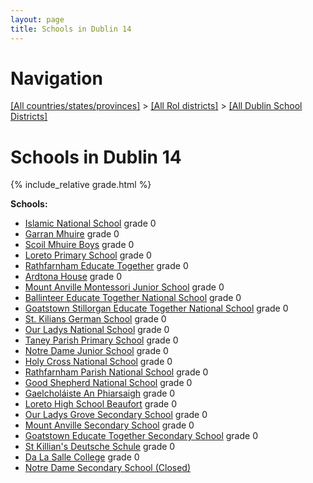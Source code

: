 ```yaml
---
layout: page
title: Schools in Dublin 14
---
```

# Navigation

[[All countries/states/provinces]](../../..) > [[All RoI districts]](../..) > [[All Dublin School Districts]](..)

# Schools in Dublin 14

{% include_relative grade.html %}

**Schools:**

- [Islamic National School](Islamic_National_School.md) grade 0
- [Garran Mhuire](Garran_Mhuire.md) grade 0
- [Scoil Mhuire Boys](Scoil_Mhuire_Boys.md) grade 0
- [Loreto Primary School](Loreto_Primary_School.md) grade 0
- [Rathfarnham Educate Together](Rathfarnham_Educate_Together.md) grade 0
- [Ardtona House](Ardtona_House.md) grade 0
- [Mount Anville Montessori Junior School](Mount_Anville_Montessori_Junior_School.md) grade 0
- [Ballinteer Educate Together National School](Ballinteer_Educate_Together_National_School.md) grade 0
- [Goatstown Stillorgan Educate Together National School](Goatstown_Stillorgan_Educate_Together_National_School.md) grade 0
- [St. Kilians German School](St._Kilians_German_School.md) grade 0
- [Our Ladys National School](Our_Ladys_National_School.md) grade 0
- [Taney Parish Primary School](Taney_Parish_Primary_School.md) grade 0
- [Notre Dame Junior School](Notre_Dame_Junior_School.md) grade 0
- [Holy Cross National School](Holy_Cross_National_School.md) grade 0
- [Rathfarnham Parish National School](Rathfarnham_Parish_National_School.md) grade 0
- [Good Shepherd National School](Good_Shepherd_National_School.md) grade 0
- [Gaelcholáiste An Phiarsaigh](Gaelcholáiste_An_Phiarsaigh.md) grade 0
- [Loreto High School Beaufort](Loreto_High_School_Beaufort.md) grade 0
- [Our Ladys Grove Secondary School](Our_Ladys_Grove_Secondary_School.md) grade 0
- [Mount Anville Secondary School](Mount_Anville_Secondary_School.md) grade 0
- [Goatstown Educate Together Secondary School](Goatstown_Educate_Together_Secondary_School.md) grade 0
- [St Killian's Deutsche Schule](St_Killian's_Deutsche_Schule.md) grade 0
- [Da La Salle College](Da_La_Salle_College.md) grade 0
- [Notre Dame Secondary School (Closed)](Notre_Dame_Secondary_School_(Closed).md)
